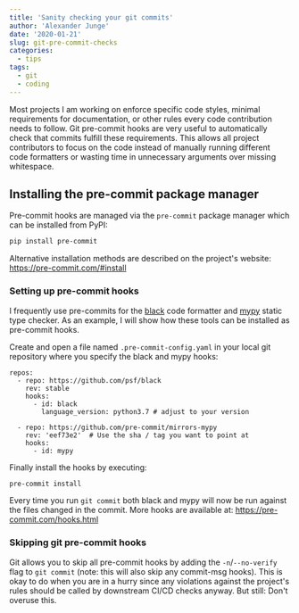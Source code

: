 ```yaml
---
title: 'Sanity checking your git commits'
author: 'Alexander Junge'
date: '2020-01-21'
slug: git-pre-commit-checks
categories:
  - tips
tags:
  - git
  - coding
---
```


Most projects I am working on enforce specific code styles, minimal requirements for documentation,
or other rules every code contribution needs to follow.
Git pre-commit hooks are very useful to automatically check that commits fulfill these
requirements.
This allows all project contributors to focus on the code instead of manually running different code formatters
or wasting time in unnecessary arguments over missing whitespace.

## Installing the pre-commit package manager

Pre-commit hooks are managed via the `pre-commit` package manager which can be
installed from PyPI:

```sh
pip install pre-commit
```

Alternative installation methods are described on the project's website: https://pre-commit.com/#install

### Setting up pre-commit hooks

I frequently use pre-commits for the [black](https://github.com/psf/black) code formatter and
[mypy](https://github.com/python/mypy) static type checker.
As an example, I will show how these tools can be installed as pre-commit hooks.

Create and open a file named `.pre-commit-config.yaml` in your local git repository
where you specify the black and mypy hooks:

```
repos:
  - repo: https://github.com/psf/black
    rev: stable
    hooks:
      - id: black
        language_version: python3.7 # adjust to your version

  - repo: https://github.com/pre-commit/mirrors-mypy
    rev: 'eef73e2'  # Use the sha / tag you want to point at
    hooks:
      - id: mypy
```

Finally install the hooks by executing:

```sh
pre-commit install
```

Every time you run `git commit` both black and mypy will now be run against the files changed in the commit.
More hooks are available at: https://pre-commit.com/hooks.html

### Skipping git pre-commit hooks

Git allows you to skip all pre-commit hooks by adding the `-n`/`--no-verify` flag to
`git commit` (note: this will also skip any commit-msg hooks).
This is okay to do when you are in a hurry since any violations against the project's
rules should be called by downstream CI/CD checks anyway. But still: Don't overuse this.
